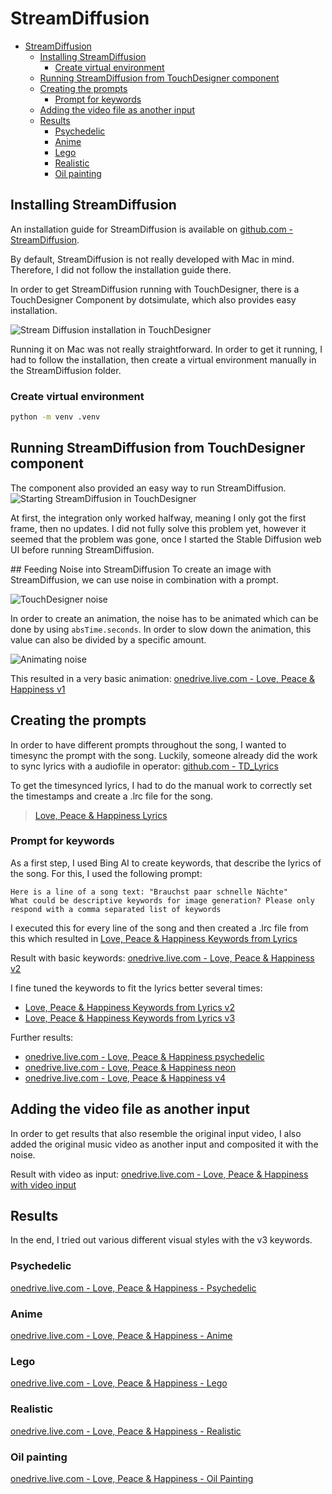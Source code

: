 # StreamDiffusion
- [StreamDiffusion](#streamdiffusion)
  - [Installing StreamDiffusion](#installing-streamdiffusion)
    - [Create virtual environment](#create-virtual-environment)
  - [Running StreamDiffusion from TouchDesigner component](#running-streamdiffusion-from-touchdesigner-component)
  - [Creating the prompts](#creating-the-prompts)
    - [Prompt for keywords](#prompt-for-keywords)
  - [Adding the video file as another input](#adding-the-video-file-as-another-input)
  - [Results](#results)
    - [Psychedelic](#psychedelic)
    - [Anime](#anime)
    - [Lego](#lego)
    - [Realistic](#realistic)
    - [Oil painting](#oil-painting)


## Installing StreamDiffusion
An installation guide for StreamDiffusion is available on [github.com - StreamDiffusion](https://github.com/cumulo-autumn/StreamDiffusion).

By default, StreamDiffusion is not really developed with Mac in mind. Therefore, I did not follow the installation guide there.

In order to get StreamDiffusion running with TouchDesigner, there is a TouchDesigner Component by dotsimulate, which also provides easy installation.

![Stream Diffusion installation in TouchDesigner](./images/streamdiffusion-install.png)

Running it on Mac was not really straightforward. In order to get it running, I had to follow the installation, then create a virtual environment manually in the StreamDiffusion folder.

### Create virtual environment
```sh
python -m venv .venv
```

## Running StreamDiffusion from TouchDesigner component
The component also provided an easy way to run StreamDiffusion.
![Starting StreamDiffusion in TouchDesigner](./images/streamdiffusion-start.png)

At first, the integration only worked halfway, meaning I only got the first frame, then no updates. I did not fully solve this problem yet, however it seemed that the problem was gone, once I started the Stable Diffusion web UI before running StreamDiffusion.

## Feeding Noise into StreamDiffusion
To create an image with StreamDiffusion, we can use noise in combination with a prompt.

![TouchDesigner noise](./images/touchdesigner-noise.png)

In order to create an animation, the noise has to be animated which can be done by using `absTime.seconds`. In order to slow down the animation, this value can also be divided by a specific amount.

![Animating noise](./images/animating-noise.png)

This resulted in a very basic animation: [onedrive.live.com - Love, Peace & Happiness v1](https://1drv.ms/v/s!AhXU9c-vzziSn-NGr2iGyGWJl5gqgA?e=d9QH9A)

## Creating the prompts
In order to have different prompts throughout the song, I wanted to timesync the prompt with the song. Luckily, someone already did the work to sync lyrics with a audiofile in operator: [github.com - TD_Lyrics](https://github.com/GuiGPaP/TD_Lyrics)

To get the timesynced lyrics, I had to do the manual work to correctly set the timestamps and create a .lrc file for the song.
> [Love, Peace & Happiness Lyrics](./lyrics/LovePeaceHappinessLyricsOnly.lrc)

### Prompt for keywords
As a first step, I used Bing AI to create keywords, that describe the lyrics of the song. For this, I used the following prompt:
```
Here is a line of a song text: "Brauchst paar schnelle Nächte"
What could be descriptive keywords for image generation? Please only respond with a comma separated list of keywords
```

I executed this for every line of the song and then created a .lrc file from this which resulted in [Love, Peace & Happiness Keywords from Lyrics](./lyrics/LovePeaceHappinessKeywords.lrc)

Result with basic keywords: [onedrive.live.com - Love, Peace & Happiness v2](https://1drv.ms/v/s!AhXU9c-vzziSn-NHph92d8QalA-cqQ?e=D4fzAH)

I fine tuned the keywords to fit the lyrics better several times:
- [Love, Peace & Happiness Keywords from Lyrics v2](./lyrics/LovePeaceHappinessKeywordsv2.lrc)
- [Love, Peace & Happiness Keywords from Lyrics v3](./lyrics/LovePeaceHappinessKeywordsv3.lrc)

Further results:
- [onedrive.live.com - Love, Peace & Happiness psychedelic](https://1drv.ms/v/s!AhXU9c-vzziSn-NJQ9cJmyq-labzrQ?e=2uF7wr)
- [onedrive.live.com - Love, Peace & Happiness neon](https://1drv.ms/v/s!AhXU9c-vzziSn-NKEMRt_4URJ-Xlug?e=ArRKSS)
- [onedrive.live.com - Love, Peace & Happiness v4](https://1drv.ms/v/s!AhXU9c-vzziSn-Q55jfXMW4vjLSPww?e=Gt52Tx)

## Adding the video file as another input
In order to get results that also resemble the original input video, I also added the original music video as another input and composited it with the noise.

Result with video as input: [onedrive.live.com - Love, Peace & Happiness with video input](https://1drv.ms/v/s!AhXU9c-vzziSn-RLOtuvO4oRhgedSw?e=r3KVCD)

## Results
In the end, I tried out various different visual styles with the v3 keywords.

### Psychedelic
[onedrive.live.com - Love, Peace & Happiness - Psychedelic](https://1drv.ms/v/s!AhXU9c-vzziSn-ROMEwGCrcGYYsFow?e=kcxJlD)

### Anime
[onedrive.live.com - Love, Peace & Happiness - Anime](https://1drv.ms/v/s!AhXU9c-vzziSn-RQBnTKqoUL9DRUGQ?e=ySRKpY)

### Lego
[onedrive.live.com - Love, Peace & Happiness - Lego](https://1drv.ms/v/s!AhXU9c-vzziSn-RSFIRS0rgfONlslA?e=2uPN2R)

### Realistic
[onedrive.live.com - Love, Peace & Happiness - Realistic](https://1drv.ms/v/s!AhXU9c-vzziSn-RPeZbTq7XdKO8j-g?e=YBpiZP)

### Oil painting
[onedrive.live.com - Love, Peace & Happiness - Oil Painting](https://1drv.ms/v/s!AhXU9c-vzziSn-RRdHkjFmYQs7HTrA?e=7u5zL2)
